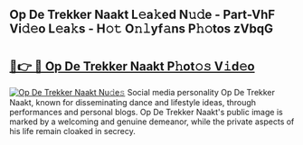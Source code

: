 ## Op De Trekker Naakt L𝚎a𝚔ed N𝚞𝚍e - Part-VhF Vi𝚍𝚎o L𝚎a𝚔s - H𝚘𝚝 O𝚗𝚕yf𝚊ns P𝚑𝚘tos zVbqG

# <h2><a href="http://kfb2xf.oniu.top/?m=Op+De+Trekker+Naakt">🔗👉 🔴 Op De Trekker Naakt P𝚑ot𝚘𝚜 V𝚒d𝚎o</a></h2>

[![Op De Trekker Naakt Nu𝚍e𝚜](https://i.imgur.com/0qMVB7G.gif)](http://kfb2xf.oniu.top/?m=Op+De+Trekker+Naakt)
Social media personality Op De Trekker Naakt, known for disseminating dance and lifestyle ideas, through performances and personal blogs. Op De Trekker Naakt's public image is marked by a welcoming and genuine demeanor, while the private aspects of his life remain cloaked in secrecy.  
